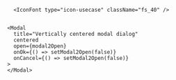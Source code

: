         <IconFont type="icon-usecase" className="fs_40" />


      <Modal
        title="Vertically centered modal dialog"
        centered
        open={modal2Open}
        onOk={() => setModal2Open(false)}
        onCancel={() => setModal2Open(false)}
      >
      </Modal>
